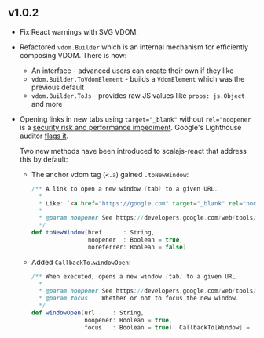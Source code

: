 ## v1.0.2

* Fix React warnings with SVG VDOM.

* Refactored `vdom.Builder` which is an internal mechanism for efficiently composing VDOM.
  There is now:
  * An interface - advanced users can create their own if they like
  * `vdom.Builder.ToVdomElement` - builds a `VdomElement` which was the previous default
  * `vdom.Builder.ToJs` - provides raw JS values like `props: js.Object` and more

* Opening links in new tabs using `target="_blank"` without `rel="noopener` is a
  [security risk and performance impediment](https://blog.dareboost.com/en/2017/03/target-blank-links-rel-noopener-performance-security/).
  Google's Lighthouse auditor [flags it](https://developers.google.com/web/tools/lighthouse/audits/noopener).

  Two new methods have been introduced to scalajs-react that address this by default:

  * The anchor vdom tag (`<.a`) gained `.toNewWindow`:

      ```scala
      /** A link to open a new window (tab) to a given URL.
        *
        * Like: `<a href="https://google.com" target="_blank" rel="noopener"></a>`
        *
        * @param noopener See https://developers.google.com/web/tools/lighthouse/audits/noopener
        */
      def toNewWindow(href      : String,
                      noopener  : Boolean = true,
                      noreferrer: Boolean = false)
      ```

  * Added `CallbackTo.windowOpen`:
      ```scala
      /** When executed, opens a new window (tab) to a given URL.
        *
        * @param noopener See https://developers.google.com/web/tools/lighthouse/audits/noopener
        * @param focus    Whether or not to focus the new window.
        */
      def windowOpen(url     : String,
                     noopener: Boolean = true,
                     focus   : Boolean = true): CallbackTo[Window] =
      ```

